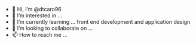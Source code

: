 - 👋 Hi, I’m @dtcaro96
- 👀 I’m interested in ...
- 🌱 I’m currently learning ... front end development and application design  
- 💞️ I’m looking to collaborate on ...
- 📫 How to reach me ...

<!---
dtcaro96/dtcaro96 is a ✨ special ✨ repository because its `README.md` (this file) appears on your GitHub profile.
You can click the Preview link to take a look at your changes.
--->
